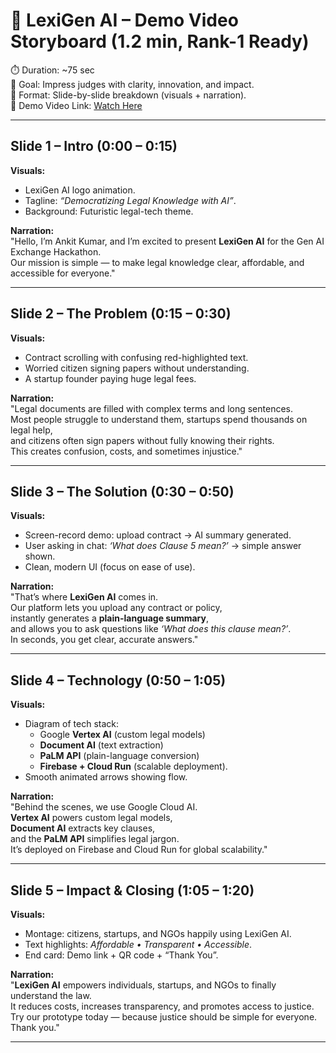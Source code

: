 # 🎥 LexiGen AI – Demo Video Storyboard (1.2 min, Rank-1 Ready)

⏱️ Duration: ~75 sec  
🎯 Goal: Impress judges with clarity, innovation, and impact.  
📌 Format: Slide-by-slide breakdown (visuals + narration).  
🔗 Demo Video Link: [Watch Here](https://www.blackbox.ai/share/4af5b372-bad1-491e-b332-f1110c4c0637?fullScreen=true)

---

## Slide 1 – Intro (0:00 – 0:15)
**Visuals:**  
- LexiGen AI logo animation.  
- Tagline: *“Democratizing Legal Knowledge with AI”*.  
- Background: Futuristic legal-tech theme.  

**Narration:**  
"Hello, I’m Ankit Kumar, and I’m excited to present **LexiGen AI** for the Gen AI Exchange Hackathon.  
Our mission is simple — to make legal knowledge clear, affordable, and accessible for everyone."

---

## Slide 2 – The Problem (0:15 – 0:30)
**Visuals:**  
- Contract scrolling with confusing red-highlighted text.  
- Worried citizen signing papers without understanding.  
- A startup founder paying huge legal fees.  

**Narration:**  
"Legal documents are filled with complex terms and long sentences.  
Most people struggle to understand them, startups spend thousands on legal help,  
and citizens often sign papers without fully knowing their rights.  
This creates confusion, costs, and sometimes injustice."

---

## Slide 3 – The Solution (0:30 – 0:50)
**Visuals:**  
- Screen-record demo: upload contract → AI summary generated.  
- User asking in chat: *‘What does Clause 5 mean?’* → simple answer shown.  
- Clean, modern UI (focus on ease of use).  

**Narration:**  
"That’s where **LexiGen AI** comes in.  
Our platform lets you upload any contract or policy,  
instantly generates a **plain-language summary**,  
and allows you to ask questions like *‘What does this clause mean?’*.  
In seconds, you get clear, accurate answers."

---

## Slide 4 – Technology (0:50 – 1:05)
**Visuals:**  
- Diagram of tech stack:  
  - Google **Vertex AI** (custom legal models)  
  - **Document AI** (text extraction)  
  - **PaLM API** (plain-language conversion)  
  - **Firebase + Cloud Run** (scalable deployment).  
- Smooth animated arrows showing flow.  

**Narration:**  
"Behind the scenes, we use Google Cloud AI.  
**Vertex AI** powers custom legal models,  
**Document AI** extracts key clauses,  
and the **PaLM API** simplifies legal jargon.  
It’s deployed on Firebase and Cloud Run for global scalability."

---

## Slide 5 – Impact & Closing (1:05 – 1:20)
**Visuals:**  
- Montage: citizens, startups, and NGOs happily using LexiGen AI.  
- Text highlights: *Affordable • Transparent • Accessible*.  
- End card: Demo link + QR code + “Thank You”.  

**Narration:**  
"**LexiGen AI** empowers individuals, startups, and NGOs to finally understand the law.  
It reduces costs, increases transparency, and promotes access to justice.  
Try our prototype today — because justice should be simple for everyone.  
Thank you."

---
